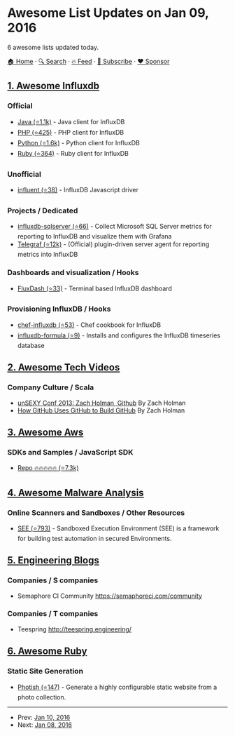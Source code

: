# Awesome List Updates on Jan 09, 2016

6 awesome lists updated today.

[🏠 Home](/README.md) · [🔍 Search](https://www.trackawesomelist.com/search/) · [🔥 Feed](https://www.trackawesomelist.com/rss.xml) · [📮 Subscribe](https://trackawesomelist.us17.list-manage.com/subscribe?u=d2f0117aa829c83a63ec63c2f&id=36a103854c) · [❤️  Sponsor](https://github.com/sponsors/theowenyoung)



## [1. Awesome Influxdb](/content/mark-rushakoff/awesome-influxdb/README.md)

### Official

*   [Java (⭐1.1k)](https://github.com/influxdata/influxdb-java) - Java client for InfluxDB
*   [PHP (⭐425)](https://github.com/influxdata/influxdb-php) - PHP client for InfluxDB
*   [Python (⭐1.6k)](https://github.com/influxdata/influxdb-python) - Python client for InfluxDB
*   [Ruby (⭐364)](https://github.com/influxdata/influxdb-ruby) - Ruby client for InfluxDB

### Unofficial

*   [influent (⭐38)](https://github.com/gobwas/influent) - InfluxDB Javascript driver

### Projects / Dedicated

*   [influxdb-sqlserver (⭐66)](https://github.com/zensqlmonitor/influxdb-sqlserver) - Collect Microsoft SQL Server metrics for reporting to InfluxDB and visualize them with Grafana
*   [Telegraf (⭐12k)](https://github.com/influxdata/telegraf) - (Official) plugin-driven server agent for reporting metrics into InfluxDB

### Dashboards and visualization / Hooks

*   [FluxDash (⭐33)](https://github.com/vrecan/FluxDash) - Terminal based InfluxDB dashboard

### Provisioning InfluxDB / Hooks

*   [chef-influxdb (⭐53)](https://github.com/bdangit/chef-influxdb) - Chef cookbook for InfluxDB
*   [influxdb-formula (⭐9)](https://github.com/saltstack-formulas/influxdb-formula) - Installs and configures the InfluxDB timeseries database

## [2. Awesome Tech Videos](/content/lucasviola/awesome-tech-videos/README.md)

### Company Culture / Scala

*   [unSEXY Conf 2013: Zach Holman, Github](https://www.youtube.com/watch?v=vCSNME4voRU) By Zach Holman
*   [How GitHub Uses GitHub to Build GitHub](https://www.youtube.com/watch?v=qyz3jkOBbQY) By Zach Holman

## [3. Awesome Aws](/content/donnemartin/awesome-aws/README.md)

### SDKs and Samples / JavaScript SDK

*   [Repo :fire::fire::fire::fire::fire: (⭐7.3k)](https://github.com/aws/aws-sdk-js)

## [4. Awesome Malware Analysis](/content/rshipp/awesome-malware-analysis/README.md)

### Online Scanners and Sandboxes / Other Resources

*   [SEE (⭐793)](https://github.com/F-Secure/see) - Sandboxed Execution Environment (SEE)
    is a framework for building test automation in secured Environments.

## [5. Engineering Blogs](/content/kilimchoi/engineering-blogs/README.md)

### Companies / S companies

*   Semaphore CI Community <https://semaphoreci.com/community>

### Companies / T companies

*   Teespring <http://teespring.engineering/>

## [6. Awesome Ruby](/content/markets/awesome-ruby/README.md)

### Static Site Generation

*   [Photish (⭐147)](https://github.com/henrylawson/photish) - Generate a highly configurable static website from a photo collection.

---

- Prev: [Jan 10, 2016](/content/2016/01/10/README.md)
- Next: [Jan 08, 2016](/content/2016/01/08/README.md)